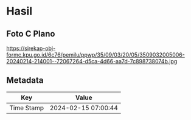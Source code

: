 # Hasil

## Foto C Plano

https://sirekap-obj-formc.kpu.go.id/6c76/pemilu/ppwp/35/09/03/20/05/3509032005006-20240214-214001--72067264-d5ca-4d66-aa7d-7c898738074b.jpg


## Metadata

| Key        | Value               |
| ---------- | ------------------- |
| Time Stamp | 2024-02-15 07:00:44 |



